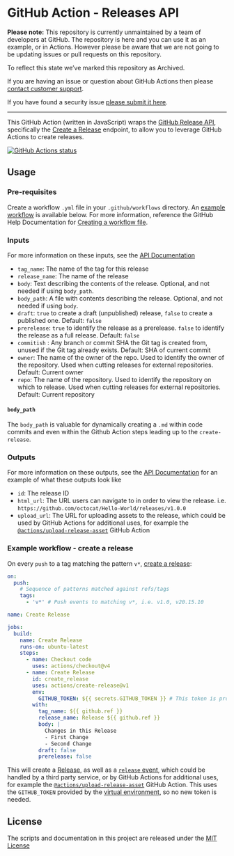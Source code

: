 # GitHub Action - Releases API

**Please note:** This repository is currently unmaintained by a team of developers at GitHub. The
repository is here and you can use it as an example, or in Actions. However please be aware that
we are not going to be updating issues or pull requests on this repository.

To reflect this state we’ve marked this repository as Archived.

If you are having an issue or question about GitHub Actions then please [contact customer support](https://help.github.com/en/articles/about-github-actions#contacting-support).

If you have found a security issue [please submit it here](https://hackerone.com/github).

---

This GitHub Action (written in JavaScript) wraps the [GitHub Release API](https://developer.github.com/v3/repos/releases/), specifically the [Create a Release](https://developer.github.com/v3/repos/releases/#create-a-release) endpoint, to allow you to leverage GitHub Actions to create releases.

<a href="https://github.com/nretnilkram/create-release"><img alt="GitHub Actions status" src="https://github.com/nretnilkram/create-release/workflows/Tests/badge.svg"></a>

## Usage

### Pre-requisites

Create a workflow `.yml` file in your `.github/workflows` directory. An [example workflow](#example-workflow---create-a-release) is available below. For more information, reference the GitHub Help Documentation for [Creating a workflow file](https://help.github.com/en/articles/configuring-a-workflow#creating-a-workflow-file).

### Inputs

For more information on these inputs, see the [API Documentation](https://developer.github.com/v3/repos/releases/#input)

* `tag_name`: The name of the tag for this release
* `release_name`: The name of the release
* `body`: Text describing the contents of the release. Optional, and not needed if using `body_path`.
* `body_path`: A file with contents describing the release. Optional, and not needed if using `body`.
* `draft`: `true` to create a draft (unpublished) release, `false` to create a published one. Default: `false`
* `prerelease`: `true` to identify the release as a prerelease. `false` to identify the release as a full release. Default: `false`
* `commitish` : Any branch or commit SHA the Git tag is created from, unused if the Git tag already exists. Default: SHA of current commit
* `owner`: The name of the owner of the repo. Used to identify the owner of the repository.  Used when cutting releases for external repositories.  Default: Current owner
* `repo`: The name of the repository. Used to identify the repository on which to release.  Used when cutting releases for external repositories. Default: Current repository

#### `body_path`

The `body_path` is valuable for dynamically creating a `.md` within code commits and even within the Github Action steps leading up to the `create-release`.

### Outputs

For more information on these outputs, see the [API Documentation](https://developer.github.com/v3/repos/releases/#response-4) for an example of what these outputs look like

* `id`: The release ID
* `html_url`: The URL users can navigate to in order to view the release. i.e. `https://github.com/octocat/Hello-World/releases/v1.0.0`
* `upload_url`: The URL for uploading assets to the release, which could be used by GitHub Actions for additional uses, for example the [`@actions/upload-release-asset`](https://www.github.com/actions/upload-release-asset) GitHub Action

### Example workflow - create a release

On every `push` to a tag matching the pattern `v*`, [create a release](https://developer.github.com/v3/repos/releases/#create-a-release):

```yaml
on:
  push:
    # Sequence of patterns matched against refs/tags
    tags:
      - 'v*' # Push events to matching v*, i.e. v1.0, v20.15.10

name: Create Release

jobs:
  build:
    name: Create Release
    runs-on: ubuntu-latest
    steps:
      - name: Checkout code
        uses: actions/checkout@v4
      - name: Create Release
        id: create_release
        uses: actions/create-release@v1
        env:
          GITHUB_TOKEN: ${{ secrets.GITHUB_TOKEN }} # This token is provided by Actions, you do not need to create your own token
        with:
          tag_name: ${{ github.ref }}
          release_name: Release ${{ github.ref }}
          body: |
            Changes in this Release
            - First Change
            - Second Change
          draft: false
          prerelease: false
```

This will create a [Release](https://help.github.com/en/articles/creating-releases), as well as a [`release` event](https://developer.github.com/v3/activity/events/types/#releaseevent), which could be handled by a third party service, or by GitHub Actions for additional uses, for example the [`@actions/upload-release-asset`](https://www.github.com/actions/upload-release-asset) GitHub Action. This uses the `GITHUB_TOKEN` provided by the [virtual environment](https://help.github.com/en/github/automating-your-workflow-with-github-actions/virtual-environments-for-github-actions#github_token-secret), so no new token is needed.

## License

The scripts and documentation in this project are released under the [MIT License](LICENSE)
